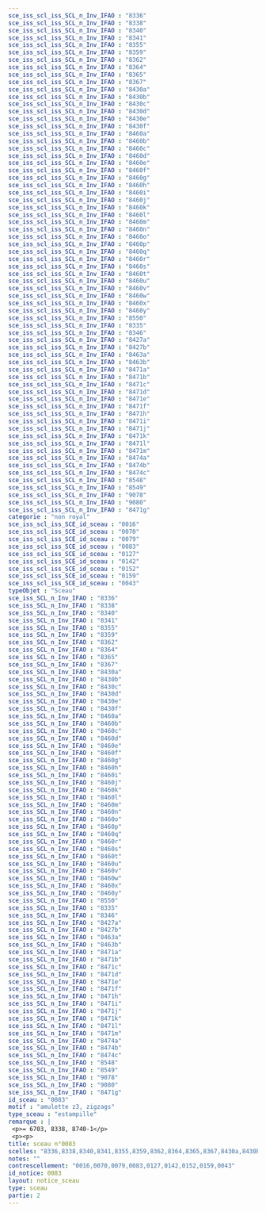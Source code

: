 ```yaml
---
sce_iss_scl_iss_SCL_n_Inv_IFAO : "8336"
sce_iss_scl_iss_SCL_n_Inv_IFAO : "8338"
sce_iss_scl_iss_SCL_n_Inv_IFAO : "8340"
sce_iss_scl_iss_SCL_n_Inv_IFAO : "8341"
sce_iss_scl_iss_SCL_n_Inv_IFAO : "8355"
sce_iss_scl_iss_SCL_n_Inv_IFAO : "8359"
sce_iss_scl_iss_SCL_n_Inv_IFAO : "8362"
sce_iss_scl_iss_SCL_n_Inv_IFAO : "8364"
sce_iss_scl_iss_SCL_n_Inv_IFAO : "8365"
sce_iss_scl_iss_SCL_n_Inv_IFAO : "8367"
sce_iss_scl_iss_SCL_n_Inv_IFAO : "8430a"
sce_iss_scl_iss_SCL_n_Inv_IFAO : "8430b"
sce_iss_scl_iss_SCL_n_Inv_IFAO : "8430c"
sce_iss_scl_iss_SCL_n_Inv_IFAO : "8430d"
sce_iss_scl_iss_SCL_n_Inv_IFAO : "8430e"
sce_iss_scl_iss_SCL_n_Inv_IFAO : "8430f"
sce_iss_scl_iss_SCL_n_Inv_IFAO : "8460a"
sce_iss_scl_iss_SCL_n_Inv_IFAO : "8460b"
sce_iss_scl_iss_SCL_n_Inv_IFAO : "8460c"
sce_iss_scl_iss_SCL_n_Inv_IFAO : "8460d"
sce_iss_scl_iss_SCL_n_Inv_IFAO : "8460e"
sce_iss_scl_iss_SCL_n_Inv_IFAO : "8460f"
sce_iss_scl_iss_SCL_n_Inv_IFAO : "8460g"
sce_iss_scl_iss_SCL_n_Inv_IFAO : "8460h"
sce_iss_scl_iss_SCL_n_Inv_IFAO : "8460i"
sce_iss_scl_iss_SCL_n_Inv_IFAO : "8460j"
sce_iss_scl_iss_SCL_n_Inv_IFAO : "8460k"
sce_iss_scl_iss_SCL_n_Inv_IFAO : "8460l"
sce_iss_scl_iss_SCL_n_Inv_IFAO : "8460m"
sce_iss_scl_iss_SCL_n_Inv_IFAO : "8460n"
sce_iss_scl_iss_SCL_n_Inv_IFAO : "8460o"
sce_iss_scl_iss_SCL_n_Inv_IFAO : "8460p"
sce_iss_scl_iss_SCL_n_Inv_IFAO : "8460q"
sce_iss_scl_iss_SCL_n_Inv_IFAO : "8460r"
sce_iss_scl_iss_SCL_n_Inv_IFAO : "8460s"
sce_iss_scl_iss_SCL_n_Inv_IFAO : "8460t"
sce_iss_scl_iss_SCL_n_Inv_IFAO : "8460u"
sce_iss_scl_iss_SCL_n_Inv_IFAO : "8460v"
sce_iss_scl_iss_SCL_n_Inv_IFAO : "8460w"
sce_iss_scl_iss_SCL_n_Inv_IFAO : "8460x"
sce_iss_scl_iss_SCL_n_Inv_IFAO : "8460y"
sce_iss_scl_iss_SCL_n_Inv_IFAO : "8550"
sce_iss_scl_iss_SCL_n_Inv_IFAO : "8335"
sce_iss_scl_iss_SCL_n_Inv_IFAO : "8346"
sce_iss_scl_iss_SCL_n_Inv_IFAO : "8427a"
sce_iss_scl_iss_SCL_n_Inv_IFAO : "8427b"
sce_iss_scl_iss_SCL_n_Inv_IFAO : "8463a"
sce_iss_scl_iss_SCL_n_Inv_IFAO : "8463b"
sce_iss_scl_iss_SCL_n_Inv_IFAO : "8471a"
sce_iss_scl_iss_SCL_n_Inv_IFAO : "8471b"
sce_iss_scl_iss_SCL_n_Inv_IFAO : "8471c"
sce_iss_scl_iss_SCL_n_Inv_IFAO : "8471d"
sce_iss_scl_iss_SCL_n_Inv_IFAO : "8471e"
sce_iss_scl_iss_SCL_n_Inv_IFAO : "8471f"
sce_iss_scl_iss_SCL_n_Inv_IFAO : "8471h"
sce_iss_scl_iss_SCL_n_Inv_IFAO : "8471i"
sce_iss_scl_iss_SCL_n_Inv_IFAO : "8471j"
sce_iss_scl_iss_SCL_n_Inv_IFAO : "8471k"
sce_iss_scl_iss_SCL_n_Inv_IFAO : "8471l"
sce_iss_scl_iss_SCL_n_Inv_IFAO : "8471m"
sce_iss_scl_iss_SCL_n_Inv_IFAO : "8474a"
sce_iss_scl_iss_SCL_n_Inv_IFAO : "8474b"
sce_iss_scl_iss_SCL_n_Inv_IFAO : "8474c"
sce_iss_scl_iss_SCL_n_Inv_IFAO : "8548"
sce_iss_scl_iss_SCL_n_Inv_IFAO : "8549"
sce_iss_scl_iss_SCL_n_Inv_IFAO : "9078"
sce_iss_scl_iss_SCL_n_Inv_IFAO : "9080"
sce_iss_scl_iss_SCL_n_Inv_IFAO : "8471g"
categorie : "non royal"
sce_iss_scl_iss_SCE_id_sceau : "0016"
sce_iss_scl_iss_SCE_id_sceau : "0070"
sce_iss_scl_iss_SCE_id_sceau : "0079"
sce_iss_scl_iss_SCE_id_sceau : "0083"
sce_iss_scl_iss_SCE_id_sceau : "0127"
sce_iss_scl_iss_SCE_id_sceau : "0142"
sce_iss_scl_iss_SCE_id_sceau : "0152"
sce_iss_scl_iss_SCE_id_sceau : "0159"
sce_iss_scl_iss_SCE_id_sceau : "0043"
typeObjet : "Sceau"
sce_iss_SCL_n_Inv_IFAO : "8336"
sce_iss_SCL_n_Inv_IFAO : "8338"
sce_iss_SCL_n_Inv_IFAO : "8340"
sce_iss_SCL_n_Inv_IFAO : "8341"
sce_iss_SCL_n_Inv_IFAO : "8355"
sce_iss_SCL_n_Inv_IFAO : "8359"
sce_iss_SCL_n_Inv_IFAO : "8362"
sce_iss_SCL_n_Inv_IFAO : "8364"
sce_iss_SCL_n_Inv_IFAO : "8365"
sce_iss_SCL_n_Inv_IFAO : "8367"
sce_iss_SCL_n_Inv_IFAO : "8430a"
sce_iss_SCL_n_Inv_IFAO : "8430b"
sce_iss_SCL_n_Inv_IFAO : "8430c"
sce_iss_SCL_n_Inv_IFAO : "8430d"
sce_iss_SCL_n_Inv_IFAO : "8430e"
sce_iss_SCL_n_Inv_IFAO : "8430f"
sce_iss_SCL_n_Inv_IFAO : "8460a"
sce_iss_SCL_n_Inv_IFAO : "8460b"
sce_iss_SCL_n_Inv_IFAO : "8460c"
sce_iss_SCL_n_Inv_IFAO : "8460d"
sce_iss_SCL_n_Inv_IFAO : "8460e"
sce_iss_SCL_n_Inv_IFAO : "8460f"
sce_iss_SCL_n_Inv_IFAO : "8460g"
sce_iss_SCL_n_Inv_IFAO : "8460h"
sce_iss_SCL_n_Inv_IFAO : "8460i"
sce_iss_SCL_n_Inv_IFAO : "8460j"
sce_iss_SCL_n_Inv_IFAO : "8460k"
sce_iss_SCL_n_Inv_IFAO : "8460l"
sce_iss_SCL_n_Inv_IFAO : "8460m"
sce_iss_SCL_n_Inv_IFAO : "8460n"
sce_iss_SCL_n_Inv_IFAO : "8460o"
sce_iss_SCL_n_Inv_IFAO : "8460p"
sce_iss_SCL_n_Inv_IFAO : "8460q"
sce_iss_SCL_n_Inv_IFAO : "8460r"
sce_iss_SCL_n_Inv_IFAO : "8460s"
sce_iss_SCL_n_Inv_IFAO : "8460t"
sce_iss_SCL_n_Inv_IFAO : "8460u"
sce_iss_SCL_n_Inv_IFAO : "8460v"
sce_iss_SCL_n_Inv_IFAO : "8460w"
sce_iss_SCL_n_Inv_IFAO : "8460x"
sce_iss_SCL_n_Inv_IFAO : "8460y"
sce_iss_SCL_n_Inv_IFAO : "8550"
sce_iss_SCL_n_Inv_IFAO : "8335"
sce_iss_SCL_n_Inv_IFAO : "8346"
sce_iss_SCL_n_Inv_IFAO : "8427a"
sce_iss_SCL_n_Inv_IFAO : "8427b"
sce_iss_SCL_n_Inv_IFAO : "8463a"
sce_iss_SCL_n_Inv_IFAO : "8463b"
sce_iss_SCL_n_Inv_IFAO : "8471a"
sce_iss_SCL_n_Inv_IFAO : "8471b"
sce_iss_SCL_n_Inv_IFAO : "8471c"
sce_iss_SCL_n_Inv_IFAO : "8471d"
sce_iss_SCL_n_Inv_IFAO : "8471e"
sce_iss_SCL_n_Inv_IFAO : "8471f"
sce_iss_SCL_n_Inv_IFAO : "8471h"
sce_iss_SCL_n_Inv_IFAO : "8471i"
sce_iss_SCL_n_Inv_IFAO : "8471j"
sce_iss_SCL_n_Inv_IFAO : "8471k"
sce_iss_SCL_n_Inv_IFAO : "8471l"
sce_iss_SCL_n_Inv_IFAO : "8471m"
sce_iss_SCL_n_Inv_IFAO : "8474a"
sce_iss_SCL_n_Inv_IFAO : "8474b"
sce_iss_SCL_n_Inv_IFAO : "8474c"
sce_iss_SCL_n_Inv_IFAO : "8548"
sce_iss_SCL_n_Inv_IFAO : "8549"
sce_iss_SCL_n_Inv_IFAO : "9078"
sce_iss_SCL_n_Inv_IFAO : "9080"
sce_iss_SCL_n_Inv_IFAO : "8471g"
id_sceau : "0083"
motif : "amulette z3, zigzags"
type_sceau : "estampille"
remarque : |
 <p>= 6703, 8338, 8740-1</p>
 <p><p>
title: sceau n°0083
scelles: "8336,8338,8340,8341,8355,8359,8362,8364,8365,8367,8430a,8430b,8430c,8430d,8430e,8430f,8460a,8460b,8460c,8460d,8460e,8460f,8460g,8460h,8460i,8460j,8460k,8460l,8460m,8460n,8460o,8460p,8460q,8460r,8460s,8460t,8460u,8460v,8460w,8460x,8460y,8550,8335,8346,8427a,8427b,8463a,8463b,8471a,8471b,8471c,8471d,8471e,8471f,8471h,8471i,8471j,8471k,8471l,8471m,8474a,8474b,8474c,8548,8549,9078,9080,8471g"
notes: ""
contrescellement: "0016,0070,0079,0083,0127,0142,0152,0159,0043"
id_notice: 0083
layout: notice_sceau
type: sceau
partie: 2
---
```

